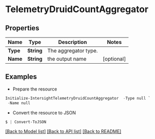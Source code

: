 # TelemetryDruidCountAggregator
## Properties

Name | Type | Description | Notes
------------ | ------------- | ------------- | -------------
**Type** | **String** | The aggregator type. | 
**Name** | **String** | the output name | [optional] 

## Examples

- Prepare the resource
```powershell
Initialize-IntersightTelemetryDruidCountAggregator  -Type null `
 -Name null
```

- Convert the resource to JSON
```powershell
$ | Convert-ToJSON
```

[[Back to Model list]](../README.md#documentation-for-models) [[Back to API list]](../README.md#documentation-for-api-endpoints) [[Back to README]](../README.md)

